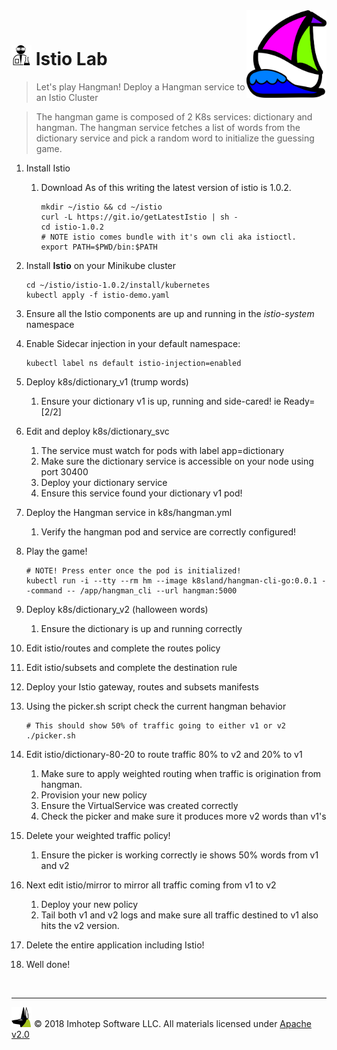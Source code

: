 <img src="../assets/k8sland.png" align="right" width="128" height="auto"/>

<br/>


# <img src="../assets/lab.png" width="32" height="auto"/> Istio Lab

> Let's play Hangman! Deploy a Hangman service to an Istio Cluster

> The hangman game is composed of 2 K8s services: dictionary and hangman. The hangman
> service fetches a list of words from the dictionary service and pick a random word to
> initialize the guessing game.


1. Install Istio

   1. Download
      As of this writing the latest version of istio is 1.0.2.

      ```shell
      mkdir ~/istio && cd ~/istio
      curl -L https://git.io/getLatestIstio | sh -
      cd istio-1.0.2
      # NOTE istio comes bundle with it's own cli aka istioctl.
      export PATH=$PWD/bin:$PATH
      ```

  1. Install **Istio** on your Minikube cluster

      ```shell
      cd ~/istio/istio-1.0.2/install/kubernetes
      kubectl apply -f istio-demo.yaml
      ```

1. Ensure all the Istio components are up and running in the *istio-system* namespace
1. Enable Sidecar injection in your default namespace:

    ```shell
    kubectl label ns default istio-injection=enabled
    ```

1. Deploy k8s/dictionary_v1 (trump words)
   1. Ensure your dictionary v1 is up, running and side-cared! ie Ready=[2/2]
1. Edit and deploy k8s/dictionary_svc
   1. The service must watch for pods with label app=dictionary
   2. Make sure the dictionary service is accessible on your node using port 30400
   3. Deploy your dictionary service
   4. Ensure this service found your dictionary v1 pod!
1. Deploy the Hangman service in k8s/hangman.yml
   1. Verify the hangman pod and service are correctly configured!
1. Play the game!

    ```shell
    # NOTE! Press enter once the pod is initialized!
    kubectl run -i --tty --rm hm --image k8sland/hangman-cli-go:0.0.1 --command -- /app/hangman_cli --url hangman:5000
    ```

1. Deploy k8s/dictionary_v2 (halloween words)
   1. Ensure the dictionary is up and running correctly
1. Edit istio/routes and complete the routes policy
1. Edit istio/subsets and complete the destination rule
1. Deploy your Istio gateway, routes and subsets manifests
1. Using the picker.sh script check the current hangman behavior

    ```shell
    # This should show 50% of traffic going to either v1 or v2
    ./picker.sh
    ```

1. Edit istio/dictionary-80-20 to route traffic 80% to v2 and 20% to v1
    1. Make sure to apply weighted routing when traffic is origination from hangman.
    2. Provision your new policy
    3. Ensure the VirtualService was created correctly
    4. Check the picker and make sure it produces more v2 words than v1's
1. Delete your weighted traffic policy!
    1. Ensure the picker is working correctly ie shows 50% words from v1 and v2
1. Next edit istio/mirror to mirror all traffic coming from v1 to v2
    1. Deploy your new policy
    2. Tail both v1 and v2 logs and make sure all traffic destined to v1 also
        hits the v2 version.
1. Delete the entire application including Istio!
1. Well done!

<br/>

---
<img src="../assets/imhotep_logo.png" width="32" height="auto"/> © 2018 Imhotep Software LLC.
All materials licensed under [Apache v2.0](http://www.apache.org/licenses/LICENSE-2.0)
